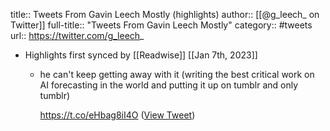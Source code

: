 title:: Tweets From Gavin Leech Mostly (highlights)
author:: [[@g_leech_ on Twitter]]
full-title:: "Tweets From Gavin Leech Mostly"
category:: #tweets
url:: https://twitter.com/g_leech_

- Highlights first synced by [[Readwise]] [[Jan 7th, 2023]]
	- he can't keep getting away with it (writing the best critical work on AI forecasting in the world and putting it up on tumblr and only tumblr)
	  
	  https://t.co/eHbag8iI4O ([View Tweet](https://twitter.com/g_leech_/status/1611309261639897089))